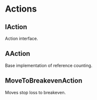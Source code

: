 # Actions

## IAction

Action interface.

## AAction

Base implementation of reference counting.

## MoveToBreakevenAction

Moves stop loss to breakeven.